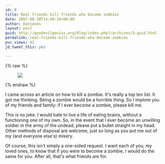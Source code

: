 ```yaml
---
id: 8
title: Real friends kill friends who become zombies
date: 2007-08-30T14:40:14+00:00
author: Danjones
layout: post
guid: http://goodevilgenius.org/blog/index.php?/archives/5-guid.html
permalink: real-friends-kill-friends-who-become-zombies
pvc_views: 42
jd_tweet_this: yes

---
```

{% raw %}
<figure class="right image-wrap">
  <a href="https://www.flickr.com/photos/misteriddles/443167612/">
    <img src="https://farm1.static.flickr.com/201/443167612_ab888619cc_m.jpg" />
  </a>
</figure>
{% endraw %}

I came across an article on how to kill a zombie. It's really a top ten list. It got me thinking. Being a zombie would be a horrible thing. So I implore you of my friends and family: if I ever become a zombie, please kill me.

This is no joke. I would hate to live a life of eating brains, without a functioning one of my own. So, in the event that I ever become an unwilling soldier in the army of the undead, please put a bullet straight in my head. Other methods of disposal are welcome, just so long as you put me out of my (and everyone else's) misery.

Of course, this isn't simply a one-sided request. I want each of you, my loved ones, to know that if you were to become a zombie, I would do the same for you. After all, that's what friends are for.

